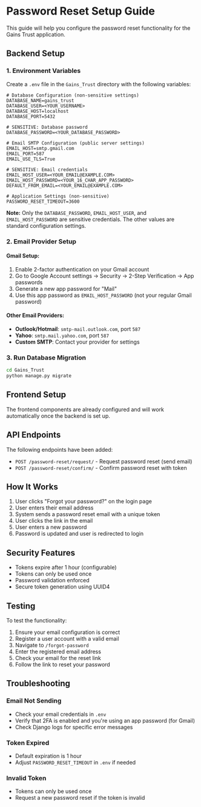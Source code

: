 # Password Reset Setup Guide

This guide will help you configure the password reset functionality for the Gains Trust application.

## Backend Setup

### 1. Environment Variables

Create a `.env` file in the `Gains_Trust` directory with the following variables:

```env
# Database Configuration (non-sensitive settings)
DATABASE_NAME=gains_trust
DATABASE_USER=<YOUR_USERNAME>
DATABASE_HOST=localhost
DATABASE_PORT=5432

# SENSITIVE: Database password
DATABASE_PASSWORD=<YOUR_DATABASE_PASSWORD>

# Email SMTP Configuration (public server settings)
EMAIL_HOST=smtp.gmail.com
EMAIL_PORT=587
EMAIL_USE_TLS=True

# SENSITIVE: Email credentials
EMAIL_HOST_USER=<YOUR_EMAIL@EXAMPLE.COM>
EMAIL_HOST_PASSWORD=<YOUR_16_CHAR_APP_PASSWORD>
DEFAULT_FROM_EMAIL=<YOUR_EMAIL@EXAMPLE.COM>

# Application Settings (non-sensitive)
PASSWORD_RESET_TIMEOUT=3600
```

**Note:** Only the `DATABASE_PASSWORD`, `EMAIL_HOST_USER`, and `EMAIL_HOST_PASSWORD` are sensitive credentials. The other values are standard configuration settings.

### 2. Email Provider Setup

#### Gmail Setup:
1. Enable 2-factor authentication on your Gmail account
2. Go to Google Account settings → Security → 2-Step Verification → App passwords
3. Generate a new app password for "Mail"
4. Use this app password as `EMAIL_HOST_PASSWORD` (not your regular Gmail password)

#### Other Email Providers:
- **Outlook/Hotmail**: `smtp-mail.outlook.com`, port `587`
- **Yahoo**: `smtp.mail.yahoo.com`, port `587`
- **Custom SMTP**: Contact your provider for settings

### 3. Run Database Migration

```bash
cd Gains_Trust
python manage.py migrate
```

## Frontend Setup

The frontend components are already configured and will work automatically once the backend is set up.

## API Endpoints

The following endpoints have been added:

- `POST /password-reset/request/` - Request password reset (send email)
- `POST /password-reset/confirm/` - Confirm password reset with token

## How It Works

1. User clicks "Forgot your password?" on the login page
2. User enters their email address
3. System sends a password reset email with a unique token
4. User clicks the link in the email
5. User enters a new password
6. Password is updated and user is redirected to login

## Security Features

- Tokens expire after 1 hour (configurable)
- Tokens can only be used once
- Password validation enforced
- Secure token generation using UUID4

## Testing

To test the functionality:

1. Ensure your email configuration is correct
2. Register a user account with a valid email
3. Navigate to `/forgot-password`
4. Enter the registered email address
5. Check your email for the reset link
6. Follow the link to reset your password

## Troubleshooting

### Email Not Sending
- Check your email credentials in `.env`
- Verify that 2FA is enabled and you're using an app password (for Gmail)
- Check Django logs for specific error messages

### Token Expired
- Default expiration is 1 hour
- Adjust `PASSWORD_RESET_TIMEOUT` in `.env` if needed

### Invalid Token
- Tokens can only be used once
- Request a new password reset if the token is invalid 